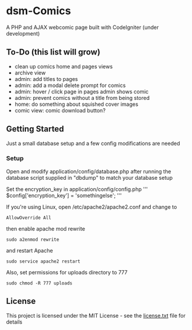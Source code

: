# dsm-Comics
A PHP and AJAX webcomic page built with CodeIgniter (under development)

## To-Do (this list will grow)
- clean up comics home and pages views
- archive view
- admin: add titles to pages
- admin: add a modal delete prompt for comics
- admin: hover / click page in pages admin shows comic
- admin: prevent comics without a title from being stored
- home: do something about squished cover images
- comic view: comic download button?

## Getting Started
Just a small database setup and a few config modifications are needed

### Setup
Open and modify application/config/database.php after running the database script supplied in "dbdump" to match your database setup

Set the encryption_key in application/config/config.php
'''
$config['encryption_key'] = 'somethingelse';
'''

If you're using Linux, open /etc/apache2/apache2.conf and change to
```
AllowOverride All
```

then enable apache mod rewrite
```
sudo a2enmod rewrite
```
and restart Apache
```
sudo service apache2 restart
```

Also, set permissions for uploads directory to 777
```
sudo chmod -R 777 uploads
```

## License
This project is licensed under the MIT License - see the [license.txt](license.txt) file for details

